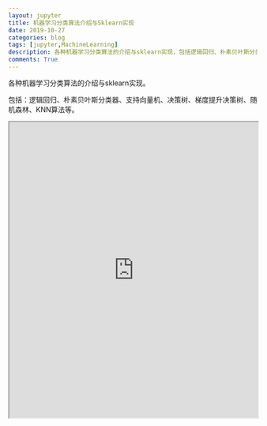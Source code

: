 ```yaml
---
layout: jupyter
title: 机器学习分类算法介绍与Sklearn实现
date: 2019-10-27
categories: blog
tags: [jupyter,MachineLearning]
description: 各种机器学习分类算法的介绍与sklearn实现，包括逻辑回归、朴素贝叶斯分类器、支持向量机、决策树、梯度提升决策树、随机森林、KNN算法等。
comments: True
---
```


各种机器学习分类算法的介绍与sklearn实现。

包括：逻辑回归、朴素贝叶斯分类器、支持向量机、决策树、梯度提升决策树、随机森林、KNN算法等。
<iframe   src="https://nbviewer.jupyter.org/github/EvanLi/EvanLi.github.io/blob/master/notebook/2019-10-27-machine-learning-classification.ipynb" width="100%" height="600px" frameborder="1" name="show-page" scrolling="auto">
</iframe>